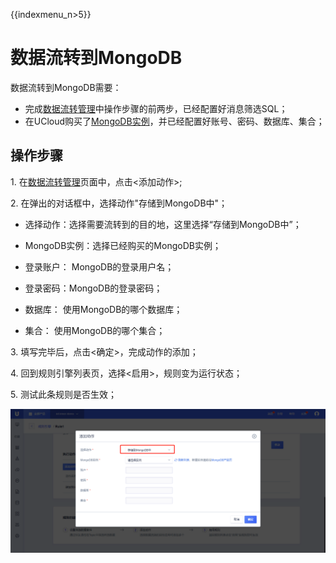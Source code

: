 {{indexmenu_n>5}}

# 数据流转到MongoDB
数据流转到MongoDB需要：

- 完成[数据流转管理](data_forwarding)中操作步骤的前两步，已经配置好消息筛选SQL；
- 在UCloud购买了[MongoDB实例](https://console.ucloud.cn/udb/nosql)，并已经配置好账号、密码、数据库、集合；


## 操作步骤
1\. 在[数据流转管理](data_forwarding)页面中，点击<添加动作>;

2\. 在弹出的对话框中，选择动作"存储到MongoDB中"；

   - 选择动作：选择需要流转到的目的地，这里选择“存储到MongoDB中”；
   
   - MongoDB实例：选择已经购买的MongoDB实例；
   
   - 登录账户： MongoDB的登录用户名；
   
   - 登录密码：MongoDB的登录密码；
   
   - 数据库： 使用MongoDB的哪个数据库；
   
   - 集合： 使用MongoDB的哪个集合；
   
   
   
   
3\. 填写完毕后，点击<确定>，完成动作的添加；

4\. 回到规则引擎列表页，选择<启用>，规则变为运行状态；

5\. 测试此条规则是否生效；


![转发到MongoDB](../../images/转发到MongoDB.png)

